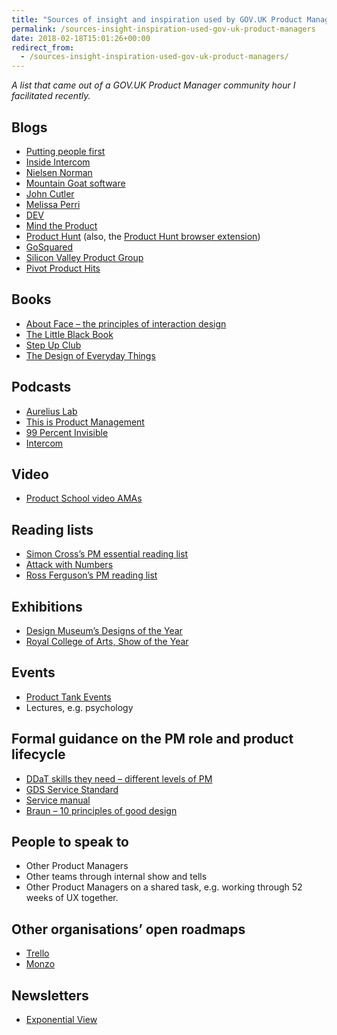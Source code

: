 ```yaml
---
title: "Sources of insight and inspiration used by GOV.UK Product Managers"
permalink: /sources-insight-inspiration-used-gov-uk-product-managers
date: 2018-02-18T15:01:26+00:00
redirect_from:
  - /sources-insight-inspiration-used-gov-uk-product-managers/
---
```


*A list that came out of a GOV.UK Product Manager community hour I facilitated recently.*

## Blogs

- [Putting people first](http://blog.experientia.com/)
- [Inside Intercom](https://blog.intercom.com/)
- [Nielsen Norman](https://www.nngroup.com/articles/)
- [Mountain Goat software](https://www.mountaingoatsoftware.com/blog)
- [John Cutler](https://medium.com/@johnpcutler)
- [Melissa Perri](https://melissaperri.com/blog/)
- [DEV](https://dev.to/)
- [Mind the Product](https://www.mindtheproduct.com/)
- [Product Hunt](https://www.producthunt.com/) (also, the [Product Hunt browser extension](https://chrome.google.com/webstore/detail/product-hunt/likjafohlgffamccflcidmedfongmkee?hl=en))
- [GoSquared](https://www.gosquared.com/blog/)
- [Silicon Valley Product Group](https://svpg.com/)
- [Pivot Product Hits](https://pivotservices.curated.co/issues/108?#start)

## Books

- [About Face – the principles of interaction design](https://www.amazon.co.uk/About-Face-Essentials-Interaction-Design/dp/0470084111)
- [The Little Black Book](https://www.womenwho.co/the-book/)
- [Step Up Club](https://step-up-club.net/)
- [The Design of Everyday Things](https://www.jnd.org/books/design-of-everyday-things-revised.html)

## Podcasts

- [Aurelius Lab](https://blog.aureliuslab.com/)
- [This is Product Management](https://www.thisisproductmanagement.com/)
- [99 Percent Invisible](https://99percentinvisible.org/)
- [Intercom](https://blog.intercom.com/category/podcast/)

## Video

- [Product School video AMAs](https://www.youtube.com/channel/UC6hlQ0x6kPbAGjYkoz53cvA)

## Reading lists

- [Simon Cross’s PM essential reading list](https://medium.com/@sicross/the-product-manager-s-essential-reading-list-for-2016-c7fd4c0491bf)
- [Attack with Numbers](http://attackwithnumbers.com/i-love-product-management)
- [Ross Ferguson’s PM reading list](https://docs.google.com/document/d/1BOzRg_e-qE24bYHSSKNFq5rUYca4U0rVeb5aG710kRo/edit#heading=h.9zimswlqnjzh)

## Exhibitions

- [Design Museum’s Designs of the Year](https://designmuseum.org/exhibitions/beazley-designs-of-the-year)
- [Royal College of Arts, Show of the Year](https://www.rca.ac.uk/news-and-events/events/show-2017/)

## Events

- [Product Tank Events](http://www.producttank.com/)
- Lectures, e.g. psychology

## Formal guidance on the PM role and product lifecycle

- [DDaT skills they need – different levels of PM](https://www.gov.uk/government/publications/product-manager-skills-they-need/product-manager-skills-they-need)
- [GDS Service Standard](https://www.gov.uk/service-manual/service-standard)
- [Service manual](https://www.gov.uk/service-manual)
- [Braun – 10 principles of good design](https://www.vitsoe.com/gb/about/good-design)

## People to speak to

- Other Product Managers
- Other teams through internal show and tells
- Other Product Managers on a shared task, e.g. working through 52 weeks of UX together.

## Other organisations’ open roadmaps

- [Trello](https://trello.com/b/nC8QJJoZ/trello-development-roadmap)
- [Monzo](https://trello.com/b/9tcaMB4w/monzo-transparent-product-roadmap)

## Newsletters

- [Exponential View](http://www.exponentialview.co/)